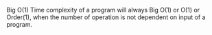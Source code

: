 Big O(1)
Time complexity of a program will always Big O(1) or O(1) or Order(1), when the number of operation is not dependent on input of a program.
